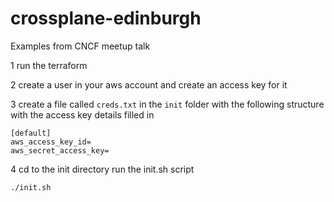 # crossplane-edinburgh
Examples from CNCF meetup talk

1 run the terraform

2 create a user in your aws account and create an access key for it

3 create a file called `creds.txt` in the `init` folder with the following structure with the access key details filled in

```
[default]
aws_access_key_id=
aws_secret_access_key=
```

4 cd to the init directory
  run the init.sh script

  ```
  ./init.sh
  ```